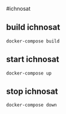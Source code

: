 #ichnosat

## build ichnosat
```
docker-compose build
```

## start ichnosat
```
docker-compose up
```


## stop ichnosat
```
docker-compose down
```